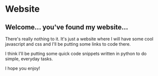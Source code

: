 # Website

## Welcome... you've found my website... 

There's really nothing to it. It's just a website where I will have some cool javascript and css and I'll be putting some links to code there.

I think I'll be putting some quick code snippets written in python to do simple, everyday tasks.

I hope you enjoy!
